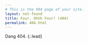 ```yaml
---
# This is the 404 page of your site.
layout: not-found
title: Four, Ohhh Four! (404)
permalink: 404.html
---
```


Dang 404.
{:.lead}
